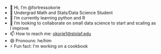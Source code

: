- 👋 Hi, I’m @fortressokorie
- 👀 Undergrad Math and Stats/Data Science Student
- 🌱 I’m currently learning python and R
- 💞️ I’m looking to collaborate on small data science to start and scaling as I improve
- 📫 How to reach me: okorie1@stolaf.edu
- 😄 Pronouns: he/him
- ⚡ Fun fact: I'm working on a cookbook

<!---
fortressokorie/fortressokorie is a ✨ special ✨ repository because its `README.md` (this file) appears on your GitHub profile.
You can click the Preview link to take a look at your changes.
--->
